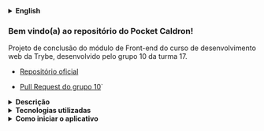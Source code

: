 <details>
<summary><strong>English</strong></summary><br />

### Welcome to Pocket Caldron's repository!

Front-end module conclusion project for Trybe's Full Stack Web Development course, developed by team 10, class 17.

- [Official repository](https://github.com/tryber/sd-017-project-recipes-app)

- [Team 10 Pull Request](https://github.com/tryber/sd-017-project-recipes-app/pull/1323)
  
### Description
  
Users can use Pocket Caldron to see, search, filter, favorite and follow foods and drinks recipes preparation progress!

Database consumes 02 API endpoints:

- [TheMealDB](https://www.themealdb.com/api.php) for foods.

- [TheCocktailDB](https://www.thecocktaildb.com/api.php) for drinks.
  

### Used tecnologies
  
- JavaScript.
- React.
- CSS.
- HTML.
 
### How to run the app

1. Clone the repository.

- `git clone git@github.com:FernandoCavalcantii/Recipes-App.git`
  
2. Enter in the folder you just cloned.
  
- `cd Pocket-Caldron`

3. Install dependencies.
  
- `npm install`

4. Start.
  
- `npm start`
</details>

### Bem vindo(a) ao repositório do Pocket Caldron!

Projeto de conclusão do módulo de Front-end do curso de desenvolvimento web da Trybe, desenvolvido pelo grupo 10 da turma 17.

- [Repositório oficial](https://github.com/tryber/sd-017-project-recipes-app)

- [Pull Request do grupo 10](https://github.com/tryber/sd-017-project-recipes-app/pull/1323)`

<details>
<summary><strong>Descrição</strong></summary><br />
  
Aplicação desenvolvida para possibilitar o usuário a ver, buscar, filtrar, favoritar e acompanhar o progresso de preparação de receitas e drinks!

A base de dados serão 2 APIs distintas:

- [TheMealDB](https://www.themealdb.com/api.php) para comidas.

- [TheCocktailDB](https://www.thecocktaildb.com/api.php) para bebidas.
  
</details>

<details>
<summary><strong>Tecnologias utilizadas</strong></summary><br />
  
- JavaScript.
- React.
- CSS.
- HTML.
  
</details>

<details>
  <summary><strong>Como iniciar o aplicativo</strong></summary><br />

  1. Clone o repositório.

  - `git clone git@github.com:FernandoCavalcantii/Recipes-App.git`
  
  2. Entra na pasta clonada.
  
  - `cd Pocket-Caldron`

  3. Instale as dependências.

  - `npm install`

  4. Iniciar.
  
  - `npm start`
</details>
